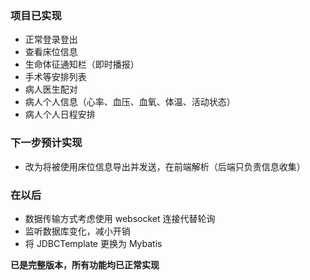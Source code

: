 ### 项目已实现

- 正常登录登出
- 查看床位信息
- 生命体征通知栏（即时播报）
- 手术等安排列表
- 病人医生配对
- 病人个人信息（心率、血压、血氧、体温、活动状态）
- 病人个人日程安排

### 下一步预计实现

- 改为将被使用床位信息导出并发送，在前端解析（后端只负责信息收集）

### 在以后

- 数据传输方式考虑使用 websocket 连接代替轮询
- 监听数据库变化，减小开销
- 将 JDBCTemplate 更换为 Mybatis

**已是完整版本，所有功能均已正常实现**
